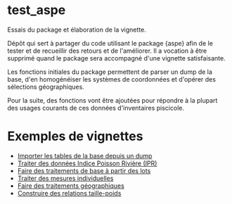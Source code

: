 # test_aspe

Essais du package et élaboration de la vignette.

Dépôt qui sert à partager du code utilisant le package {aspe} afin de le tester et de recueillir des retours et de l'améliorer. Il a vocation à être supprimé quand le package sera accompagné d'une vignette satisfaisante.

Les fonctions initiales du package permettent de parser un dump de la base, d'en homogénéiser les systèmes de coordonnées et d'opérer des sélections géographiques.

Pour la suite, des fonctions vont être ajoutées pour répondre à la plupart des usages courants de ces données d'inventaires piscicole.

# Exemples de vignettes

- [Importer les tables de la base depuis un dump](https://rpubs.com/kamoke/713407)  
- [Traiter des données Indice Poisson Rivière (IPR)](https://rpubs.com/kamoke/713491)
- [Faire des traitements de base à partir des lots](https://rpubs.com/kamoke/715102)
- [Traiter des mesures individuelles](https://rpubs.com/kamoke/715858)
- [Faire des traitements géographiques](https://rpubs.com/kamoke/716322)
- [Construire des relations taille-poids](https://rpubs.com/kamoke/729779)
